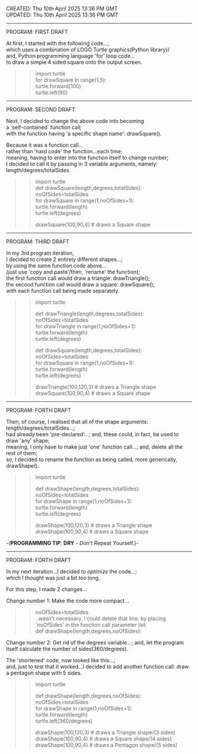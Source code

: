 CREATED: Thu 10th April 2025 13:36 PM GMT  
UPDATED: Thu 10th April 2025 13:36 PM GMT  

-----

PROGRAM: FIRST DRAFT

At first, I started with the following code...;   
which uses a combination of LOGO Turtle graphics(Python library)/   
and, Python programming language 'for' loop code...     
to draw a simple 4 sided square onto the output screen.    

>>import turtle  
>>for drawSquare in range(1,5):  
>>    turtle.forward(100)  
>>    turtle.left(90)

-----

PROGRAM: SECOND DRAFT

Next, I decided to change the above code into becoming   
a 'self-contained' function call;    
with the function having 'a specific shape name': drawSquare().   
  
Because it was a function call...  
rather than 'hard code' the function...each time;  
meaning, having to enter into the function itself to change number;      
I decided to call it by passing in 3 variable arguments, namely:      
length/degrees/totalSides.  

>>import turtle  
>>def drawSquare(length,degrees,totalSides):       
>>noOfSides=totalSides  
>>for drawSquare in range(1,noOfSides+1):  
>>    turtle.forward(length)  
>>    turtle.left(degrees)  
>>
>>drawSquare(100,90,4)     # draws a Square shape  

-----

PROGRAM: THIRD DRAFT

In my 3rd program iteration,  
I decided to create 2 entirely different shapes...;    
by using the same function code above...  
(just use 'copy and paste'/then, 'rename' the function);    
the first function call would draw a triangle: drawTriangle();      
the second function call would draw a square: drawSquare();    
with each function call being made separately.    

>>import turtle  
>>    
>>def drawTriangle(length,degrees,totalSides):     
>>noOfSides=totalSides  
>>for drawTriangle in range(1,noOfSides+1):  
>>    turtle.forward(length)  
>>    turtle.left(degrees)  
>>
>>def drawSquare(length,degrees,totalSides):       
>>noOfSides=totalSides  
>>for drawSquare in range(1,noOfSides+1):  
>>    turtle.forward(length)  
>>    turtle.left(degrees)  
>>  
>>drawTriangle(100,120,3)  # draws a Triangle shape  
>>drawSquare(100,90,4)     # draws a Square shape  

-----

PROGRAM: FORTH DRAFT

Then, of course, I realised that all of the shape arguments: length/degrees/totalSides...;    
had already been 'pre-declared'...; and, these could, in fact, be used to draw 'any' shape;    
meaning, I only have to make just 'one' function call...; and, delete all the rest of them;    
so, I decided to rename the function as being called, more generically, drawShape().      

>>import turtle
>>    
>>def drawShape(length,degrees,totalSides):         
>>noOfSides=totalSides  
>>for drawShape in range(1,noOfSides+1):    
>>    turtle.forward(length)    
>>    turtle.left(degrees)  
>>
>>drawShape(100,120,3)  # draws a Triangle shape  
>>drawShape(100,90,4)   # draws a Square shape  

-(**PROGRAMMING TIP**: **DRY** - *D*on't *R*epeat *Y*ourself.)-  

-----

PROGRAM: FORTH DRAFT

In my next iteration...I decided to *optimize* the code...;     
which I thought was just a bit too long.  

For this step, I made 2 changes...  

Change number 1: Make the code more compact...  

>>noOfSides=totalSides  
..wasn't necessary. I could delete that line; by placing 'noOfSides' in the function call parameter list:   
>>def drawShape(length,degrees,noOfSides):         

Change number 2: Get rid of the degrees variable...; and, let the program itself calculate the number of sides(360/degrees).   

The 'shortened' code, now looked like this...;  
and, just to test that it worked...I decided to add another function call: draw a pentagon shape with 5 sides.  

>>import turtle  
>>    
>>def drawShape(length,degrees,noOfSides):         
>>noOfSides=totalSides  
>>for drawShape in range(1,noOfSides+1):    
>>    turtle.forward(length)    
>>    turtle.left(360/degrees)  
>>
>>drawShape(100,120,3)  # draws a Triangle shape/(3 sides)   
>>drawShape(100,90,4)   # draws a Square shape/(4 sides)  
>>drawShape(100,90,4)   # draws a Pentagon shape/(5 sides)  

 
